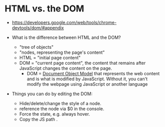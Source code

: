 # HTML vs. the DOM 

- https://developers.google.com/web/tools/chrome-devtools/dom/#appendix

- What is the difference between HTML and the DOM? 
    - "tree of objects" 
    - "nodes, representing the page's content"
    - HTML = "initial page content"
    - DOM = "current page content", the content that remains after JavaScript changes the content on the page. 
        - DOM = [Document Object Model](https://developer.mozilla.org/en-US/docs/Web/API/Document_Object_Model/Introduction) that represents the web content and is what is modified by JavaScript. Without it, you can't modify the webpage using JavaScript or another language 

- Things you can do by editing the DOM:
    - Hide/delete/change the style of a node.
    - reference the node via $0 in the console.
    - Force the state, e.g. always hover. 
    - Copy the JS path . 
